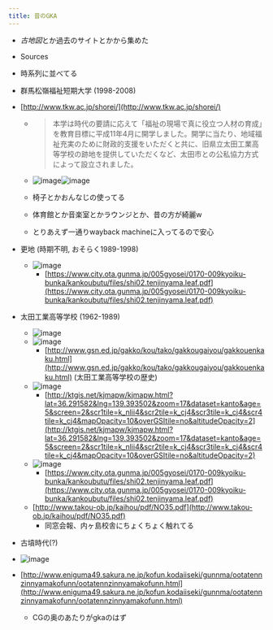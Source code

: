 ```yaml
---
title: 昔のGKA
---
```


* *古地図*とか過去のサイトとかから集めた

* Sources

* 時系列に並べてる

* 群馬松嶺福祉短期大学 (1998-2008)

* [http://www.tkw.ac.jp/shorei/](http://www.tkw.ac.jp/shorei/)
  
  * 
     > 
     > 本学は時代の要請に応えて「福祉の現場で真に役立つ人材の育成」を教育目標に平成11年4月に開学しました。開学に当たり、地域福祉充実のために財政的支援をいただくと共に、旧県立太田工業高等学校の跡地を提供していただくなど、太田市との公私協力方式によって設立されました。
  
  * ![image](https://gyazo.com/8c3a32284bcc386d534fd1d755791ad6/thumb/1000)![image](https://gyazo.com/e1f30f6621da80a4fb67e48418ab7739/thumb/1000)
  * 椅子とかおんなじの使ってる
  * 体育館とか音楽室とかラウンジとか、昔の方が綺麗w
  * とりあえず一通りwayback machineに入ってるので安心
* 更地 (時期不明, おそらく1989-1998)
  
  * ![image](https://gyazo.com/50ea954c0a7e6c84b241f7af7e345c0b/thumb/1000)
    * [https://www.city.ota.gunma.jp/005gyosei/0170-009kyoiku-bunka/kankoubutu/files/shi02.tenjinyama.leaf.pdf](https://www.city.ota.gunma.jp/005gyosei/0170-009kyoiku-bunka/kankoubutu/files/shi02.tenjinyama.leaf.pdf)
* 太田工業高等学校 (1962-1989)
  
  * ![image](https://gyazo.com/90a63e2668c3f9f2b9e0b6e4abe2714a/thumb/1000)
  * ![image](https://gyazo.com/fdc096314b146039fcb57a87c454ef0b/thumb/1000)
    * [http://www.gsn.ed.jp/gakko/kou/tako/gakkougaiyou/gakkouenkaku.html](http://www.gsn.ed.jp/gakko/kou/tako/gakkougaiyou/gakkouenkaku.html) (太田工業高等学校の歴史)
  * ![image](https://gyazo.com/0564af8f91a4bc9e92e7aa405d0983e0/thumb/1000)
    * [http://ktgis.net/kjmapw/kjmapw.html?lat=36.291582&lng=139.393502&zoom=17&dataset=kanto&age=5&screen=2&scr1tile=k_nlii4&scr2tile=k_cj4&scr3tile=k_cj4&scr4tile=k_cj4&mapOpacity=10&overGSItile=no&altitudeOpacity=2](http://ktgis.net/kjmapw/kjmapw.html?lat=36.291582&lng=139.393502&zoom=17&dataset=kanto&age=5&screen=2&scr1tile=k_nlii4&scr2tile=k_cj4&scr3tile=k_cj4&scr4tile=k_cj4&mapOpacity=10&overGSItile=no&altitudeOpacity=2)
  * ![image](https://gyazo.com/baff69a731a4b8fe95f2b3ba35ed37ca/thumb/1000)
    * [https://www.city.ota.gunma.jp/005gyosei/0170-009kyoiku-bunka/kankoubutu/files/shi02.tenjinyama.leaf.pdf](https://www.city.ota.gunma.jp/005gyosei/0170-009kyoiku-bunka/kankoubutu/files/shi02.tenjinyama.leaf.pdf)
  * [http://www.takou-ob.jp/kaihou/pdf/NO35.pdf](http://www.takou-ob.jp/kaihou/pdf/NO35.pdf)
    * 同窓会報、内ヶ島校舎にちょくちょく触れてる
* 古墳時代(?)

* ![image](https://gyazo.com/f5ffb8f60a351d292953e11c12666eca/thumb/1000)

* [http://www.eniguma49.sakura.ne.jp/kofun.kodaiiseki/gunnma/ootatennzinnyamakofunn/ootatennzinnyamakofunn.html](http://www.eniguma49.sakura.ne.jp/kofun.kodaiiseki/gunnma/ootatennzinnyamakofunn/ootatennzinnyamakofunn.html)
  
  * CGの奥のあたりがgkaのはず
